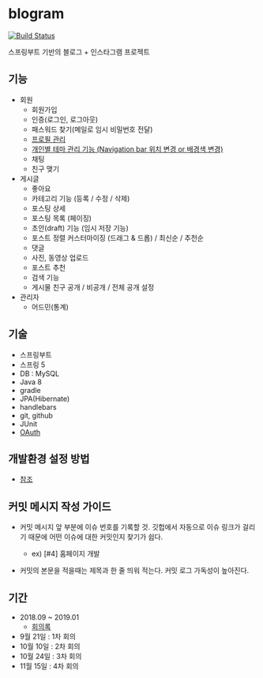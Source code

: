 # blogram
[![Build Status](https://travis-ci.org/y3s-study/blogram.svg?branch=master)](https://travis-ci.org/y3s-study/blogram)

스프링부트 기반의 블로그 + 인스타그램 프로젝트

## 기능
- 회원
  - 회원가입
  - 인증(로그인, 로그아웃)
  - 패스워드 찾기(메일로 임시 비밀번호 전달)
  - [프로필 관리](https://github.com/y3s-study/blogram/wiki/%ED%94%84%EB%A1%9C%ED%95%84-%EA%B4%80%EB%A6%AC)
  - [개인별 테마 관리 기능 (Navigation bar 위치 변경 or 배경색 변경)](https://github.com/y3s-study/blogram/wiki/Navigation-bar-%ED%85%9C%ED%94%8C%EB%A6%BF)
  - 채팅
  - 친구 맺기
- 게시글
  - 좋아요
  - 카테고리 기능 (등록 / 수정 / 삭제)
  - 포스팅 상세
  - 포스팅 목록 (페이징)
  - 초안(draft) 기능 (임시 저장 기능)
  - 포스트 정렬 커스터마이징 (드래그 & 드롭) / 최신순 / 추천순
  - 댓글
  - 사진, 동영상 업로드
  - 포스트 추천
  - 검색 기능
  - 게시물 친구 공개 / 비공개 / 전체 공개 설정
- 관리자
  - 어드민(통계)

## 기술
- 스프링부트
- 스프링 5
- DB : MySQL
- Java 8
- gradle
- JPA(Hibernate)
- handlebars
- git, github
- JUnit
- [OAuth](https://github.com/y3s-study/blogram/wiki/OAuth-(Open-Authorization))

## 개발환경 설정 방법
- [참조](https://github.com/y3s-study/blogram/wiki/%EA%B0%9C%EB%B0%9C-%ED%99%98%EA%B2%BD-%EC%84%A4%EC%A0%95)

## 커밋 메시지 작성 가이드
- 커밋 메시지 앞 부분에 이슈 번호를 기록할 것. 깃헙에서 자동으로 이슈 링크가 걸리기 때문에 어떤 이슈에 대한 커밋인지 찾기가 쉽다.
    - ex) [#4] 홈페이지 개발 
    
- 커밋의 본문을 적을때는 제목과 한 줄 띄워 적는다. 커밋 로그 가독성이 높아진다.

## 기간
- 2018.09 ~ 2019.01
  - [회의록](https://github.com/y3s-study/blogram/wiki/%ED%9A%8C%EC%9D%98%EB%A1%9D)
- 9월 21일 : 1차 회의
- 10월 10일 : 2차 회의
- 10월 24일 : 3차 회의
- 11월 15일 : 4차 회의
